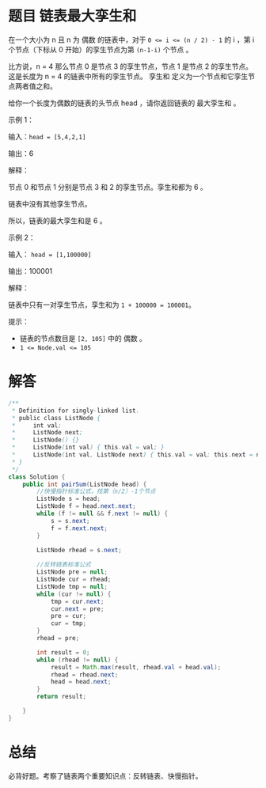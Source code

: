 # 题目 链表最大孪生和

在一个大小为 n 且 n 为 偶数 的链表中，对于 ```0 <= i <= (n / 2) - 1``` 的 i ，第 i 个节点（下标从 0 开始）的孪生节点为第 ```(n-1-i)``` 个节点 。

比方说，n = 4 那么节点 0 是节点 3 的孪生节点，节点 1 是节点 2 的孪生节点。这是长度为 n = 4 的链表中所有的孪生节点。
孪生和 定义为一个节点和它孪生节点两者值之和。

给你一个长度为偶数的链表的头节点 head ，请你返回链表的 最大孪生和 。

示例 1：

输入：```head = [5,4,2,1]```

输出：6

解释：

节点 0 和节点 1 分别是节点 3 和 2 的孪生节点。孪生和都为 6 。

链表中没有其他孪生节点。

所以，链表的最大孪生和是 6 。

示例 2：

输入： ```head = [1,100000]```

输出：100001

解释：

链表中只有一对孪生节点，孪生和为 ```1 + 100000 = 100001```。

提示：

* 链表的节点数目是 ```[2, 105]``` 中的 偶数 。
* ```1 <= Node.val <= 105```


# 解答
```java
/**
 * Definition for singly-linked list.
 * public class ListNode {
 *     int val;
 *     ListNode next;
 *     ListNode() {}
 *     ListNode(int val) { this.val = val; }
 *     ListNode(int val, ListNode next) { this.val = val; this.next = next; }
 * }
 */
class Solution {
    public int pairSum(ListNode head) {
        //快慢指针标准公式，找第（n/2）-1个节点
        ListNode s = head;
        ListNode f = head.next.next;
        while (f != null && f.next != null) {
            s = s.next;
            f = f.next.next;
        }
    
        ListNode rhead = s.next;

        //反转链表标准公式
        ListNode pre = null;
        ListNode cur = rhead;
        ListNode tmp = null;
        while (cur != null) {
            tmp = cur.next;
            cur.next = pre;
            pre = cur;
            cur = tmp;
        }
        rhead = pre;

        int result = 0;
        while (rhead != null) {
            result = Math.max(result, rhead.val + head.val);
            rhead = rhead.next;
            head = head.next; 
        }
        return result;

    }
}

```


# 总结

必背好题。考察了链表两个重要知识点：反转链表、快慢指针。

